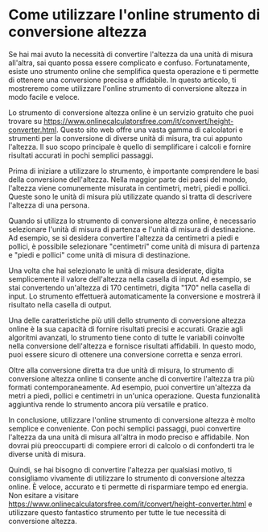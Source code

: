 Come utilizzare l'online strumento di conversione altezza
=========================================================

Se hai mai avuto la necessità di convertire l'altezza da una unità di misura all'altra, sai quanto possa essere complicato e confuso. Fortunatamente, esiste uno strumento online che semplifica questa operazione e ti permette di ottenere una conversione precisa e affidabile. In questo articolo, ti mostreremo come utilizzare l'online strumento di conversione altezza in modo facile e veloce.

Lo strumento di conversione altezza online è un servizio gratuito che puoi trovare su <https://www.onlinecalculatorsfree.com/it/convert/height-converter.html>. Questo sito web offre una vasta gamma di calcolatori e strumenti per la conversione di diverse unità di misura, tra cui appunto l'altezza. Il suo scopo principale è quello di semplificare i calcoli e fornire risultati accurati in pochi semplici passaggi.

Prima di iniziare a utilizzare lo strumento, è importante comprendere le basi della conversione dell'altezza. Nella maggior parte dei paesi del mondo, l'altezza viene comunemente misurata in centimetri, metri, piedi e pollici. Queste sono le unità di misura più utilizzate quando si tratta di descrivere l'altezza di una persona.

Quando si utilizza lo strumento di conversione altezza online, è necessario selezionare l'unità di misura di partenza e l'unità di misura di destinazione. Ad esempio, se si desidera convertire l'altezza da centimetri a piedi e pollici, è possibile selezionare "centimetri" come unità di misura di partenza e "piedi e pollici" come unità di misura di destinazione.

Una volta che hai selezionato le unità di misura desiderate, digita semplicemente il valore dell'altezza nella casella di input. Ad esempio, se stai convertendo un'altezza di 170 centimetri, digita "170" nella casella di input. Lo strumento effettuerà automaticamente la conversione e mostrerà il risultato nella casella di output.

Una delle caratteristiche più utili dello strumento di conversione altezza online è la sua capacità di fornire risultati precisi e accurati. Grazie agli algoritmi avanzati, lo strumento tiene conto di tutte le variabili coinvolte nella conversione dell'altezza e fornisce risultati affidabili. In questo modo, puoi essere sicuro di ottenere una conversione corretta e senza errori.

Oltre alla conversione diretta tra due unità di misura, lo strumento di conversione altezza online ti consente anche di convertire l'altezza tra più formati contemporaneamente. Ad esempio, puoi convertire un'altezza da metri a piedi, pollici e centimetri in un'unica operazione. Questa funzionalità aggiuntiva rende lo strumento ancora più versatile e pratico.

In conclusione, utilizzare l'online strumento di conversione altezza è molto semplice e conveniente. Con pochi semplici passaggi, puoi convertire l'altezza da una unità di misura all'altra in modo preciso e affidabile. Non dovrai più preoccuparti di compiere errori di calcolo o di confonderti tra le diverse unità di misura.

Quindi, se hai bisogno di convertire l'altezza per qualsiasi motivo, ti consigliamo vivamente di utilizzare lo strumento di conversione altezza online. È veloce, accurato e ti permette di risparmiare tempo ed energia. Non esitare a visitare <https://www.onlinecalculatorsfree.com/it/convert/height-converter.html> e utilizzare questo fantastico strumento per tutte le tue necessità di conversione altezza.